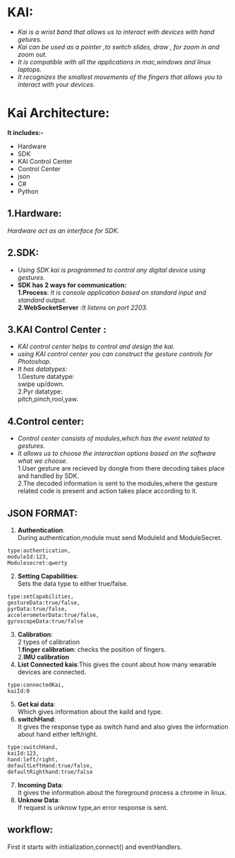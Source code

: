 # KAI:
* _Kai is a wrist band that allows us to interact with devices with hand getures._
* _Kai can be used as a pointer ,to switch slides, draw , for zoom in and zoom out._
* _It is compatible with all the applications in mac,windows and linux laptops._
* _It recognizes the smallest movements of the fingers  that allows you to interact with your devices._
# Kai Architecture:
__It includes:-__<br>
* Hardware
* SDK
* KAI Control Center 
* Control Center
* json 
* C#
* Python<br>
## 1.Hardware:<br>
 _Hardware act as an interface for SDK._<br>
 ## 2.SDK:<br>
*  _Using SDK kai is programmed to control any digital device using gestures._<br>
* __SDK has 2 ways for communication:__<br>
__1.Process__: _It is console application based on standard input and standard output._<br>
__2.WebSocketServer__ :_It listens on port 2203._
## 3.KAI Control Center :<br>
* _KAI control center helps to control and design the kai._
* _using  KAI control center you can construct the gesture controls for Photoshop._
* _It has datatypes:_ <br>
  1.Gesture datatype:<br>swipe up/down.<br>
  2.Pyr datatype:<br> pitch,pinch,rool,yaw.
## 4.Control center:<br>
* _Control center consists of modules,which has the event related to gestures._
* _It allows us to choose the interaction options based on the software what we choose._<br>
1.User gesture are recieved by dongle from there decoding takes place and handled by SDK.<br>
2.The decoded information is sent to the modules,where the gesture related code is present and action takes place according to it.<br>
## JSON FORMAT:
1. **Authentication**:<br>During authentication,module must send ModuleId and ModuleSecret.<br>
```
type:authentication,
moduleId:123,
Modulesecret:qwerty
```
2. **Setting Capabilities**:
<br>Sets the data type to either true/false.
```
type:setCapabilities,
gestureData:true/false,
pyrData:true/false,
accelerometerData:true/false,
gyroscopeData:true/false
```
3. **Calibration**:<br>2 types of calibration<br>
1.**finger calibration**:  checks the position of fingers.<br>
2.**IMU calibration**
4. **List Connected kais**:This gives the count about how many wearable devices are connected.
```
type:connectedKai,
kaiId:0
```
5. **Get kai data**:<br> Which gives information about the kaiId and type.<br>
6. **switchHand**:<br>
It gives the response type as switch hand and also gives the information about hand either left/right.<br>
```
type:switchHand,
kaiId:123,
hand:left/right,
defaultLeftHand:true/false,
defaultRighthand:true/false
```
7. **Incoming Data**:<br>
It gives the information about the foreground process a chrome in linux.<br>
8. **Unknow Data**:<br>If request is unknow type,an error response is sent.
## workflow:<br>
First it starts with initialization,connect()  and eventHandlers.